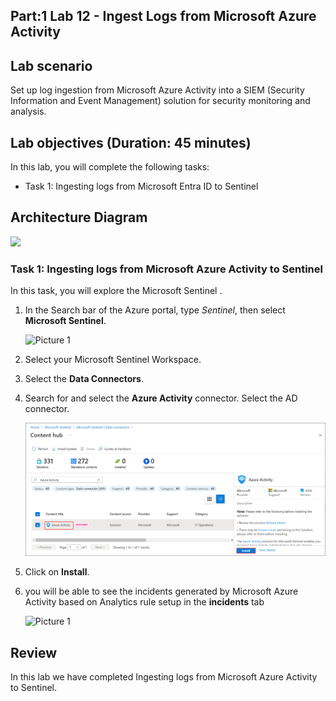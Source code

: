 ## Part:1 Lab 12 - Ingest Logs from Microsoft Azure Activity

## Lab scenario
Set up log ingestion from Microsoft Azure Activity into a SIEM (Security Information and Event Management) solution for security monitoring and analysis.

## Lab objectives (Duration: 45 minutes)
In this lab, you will complete the following tasks:
- Task 1: Ingesting logs from Microsoft Entra ID to Sentinel

## Architecture Diagram

   ![](../media/lab08.png)

### Task 1: Ingesting logs from Microsoft Azure Activity to Sentinel 

In this task, you will explore the Microsoft Sentinel .

1. In the Search bar of the Azure portal, type *Sentinel*, then select **Microsoft Sentinel**.

     ![Picture 1](../media/image_7.png)

2. Select your Microsoft Sentinel Workspace.

3. Select the **Data Connectors**.

4. Search for and select the **Azure Activity** connector. Select the AD connector.

   ![Picture 1](../media/image_32.png)

5. Click on **Install**.

6. you will be able to see the incidents generated by Microsoft Azure Activity based on Analytics rule setup in the **incidents** tab

   ![Picture 1](../media/Sentinel_course_incidents_3.png)

## Review
In this lab we have completed Ingesting logs from Microsoft Azure Activity to Sentinel.

